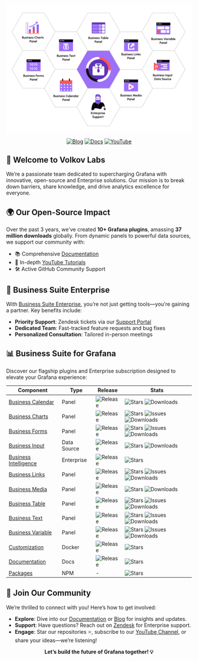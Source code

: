 <div align="center">
  <a href="https://volkovlabs.io"><img src="https://github.com/VolkovLabs/.github/blob/main/business.png" alt="Business Suite" style="display: block;"></a>
  <p>
    <a href="https://blog.volkovlabs.io" target="_blank"><img src="https://img.shields.io/badge/-Blog-gray?style=for-the-badge&logo=WPExplorer" alt="Blog"></a>
    <a href="https://docs.volkovlabs.io" target="_blank"><img src="https://img.shields.io/badge/-Documentation-9364F4?style=for-the-badge&logo=WPExplorer" alt="Docs"></a>
    <a href="https://youtube.com/@volkovlabs" target="_blank"><img src="https://img.shields.io/badge/-YouTube-FF5656?style=for-the-badge&logo=youtube" alt="YouTube"></a>
  </p>
</div>

## 🚀 Welcome to Volkov Labs

We’re a passionate team dedicated to supercharging Grafana with innovative, open-source and Enterprise solutions. Our mission is to break down barriers, share knowledge, and drive analytics excellence for everyone.

## 🌍 Our Open-Source Impact

Over the past 3 years, we've created **10+ Grafana plugins**, amassing **37 million downloads** globally. From dynamic panels to powerful data sources, we support our community with:

- 📚 Comprehensive [Documentation](https://docs.volkovlabs.io)
- 🎥 In-depth [YouTube Tutorials](https://youtube.com/@volkovlabs)
- 🛠️ Active GitHub Community Support

## 🏢 Business Suite Enterprise

With [Business Suite Enterprise](https://volkovlabs.io/pricing), you’re not just getting tools—you’re gaining a partner. Key benefits include:

- **Priority Support**: Zendesk tickets via our [Support Portal](https://volkovlabs.zendesk.com/hc/en-us)
- **Dedicated Team**: Fast-tracked feature requests and bug fixes
- **Personalized Consultation**: Tailored in-person meetings

## 📊 Business Suite for Grafana

Discover our flagship plugins and Enterprise subscription designed to elevate your Grafana experience:

| Component                                                                    | Type        | Release                                                                                         | Stats                                                                                                                                                                                                                                                                                                                                                                     |
| ---------------------------------------------------------------------------- | ----------- | ----------------------------------------------------------------------------------------------- | ------------------------------------------------------------------------------------------------------------------------------------------------------------------------------------------------------------------------------------------------------------------------------------------------------------------------------------------------------------------------- |
| [Business Calendar](https://github.com/volkovlabs/business-calendar)         | Panel       | ![Release](https://img.shields.io/github/v/release/volkovlabs/business-calendar.svg?label=)     | ![Stars](https://img.shields.io/github/stars/volkovlabs/business-calendar.svg?style=social&label=Star) ![Downloads](https://img.shields.io/badge/dynamic/json?color=9cf&label=downloads&query=%24.downloads&url=https%3A%2F%2Fgrafana.com%2Fapi%2Fplugins%2Fmarcusolsson-calendar-panel) |
| [Business Charts](https://github.com/volkovlabs/business-charts)             | Panel       | ![Release](https://img.shields.io/github/v/release/volkovlabs/business-charts.svg?label=)       | ![Stars](https://img.shields.io/github/stars/volkovlabs/business-charts.svg?style=social&label=Star) ![Issues](https://img.shields.io/github/issues/volkovlabs/business-charts.svg) ![Downloads](https://img.shields.io/badge/dynamic/json?color=9cf&label=downloads&query=%24.downloads&url=https%3A%2F%2Fgrafana.com%2Fapi%2Fplugins%2Fvolkovlabs-echarts-panel)        |
| [Business Forms](https://github.com/volkovlabs/business-forms)               | Panel       | ![Release](https://img.shields.io/github/v/release/volkovlabs/business-forms.svg?label=)        | ![Stars](https://img.shields.io/github/stars/volkovlabs/business-forms.svg?style=social&label=Star) ![Issues](https://img.shields.io/github/issues/volkovlabs/business-forms.svg) ![Downloads](https://img.shields.io/badge/dynamic/json?color=9cf&label=downloads&query=%24.downloads&url=https%3A%2F%2Fgrafana.com%2Fapi%2Fplugins%2Fvolkovlabs-form-panel)             |
| [Business Input](https://github.com/volkovlabs/business-input)               | Data Source | ![Release](https://img.shields.io/github/v/release/volkovlabs/business-input.svg?label=)        | ![Stars](https://img.shields.io/github/stars/volkovlabs/business-input.svg?style=social&label=Star) ![Downloads](https://img.shields.io/badge/dynamic/json?color=9cf&label=downloads&query=%24.downloads&url=https%3A%2F%2Fgrafana.com%2Fapi%2Fplugins%2Fmarcusolsson-static-datasource)    |
| [Business Intelligence](https://github.com/volkovlabs/business-intelligence) | Enterprise  | ![Release](https://img.shields.io/github/v/release/volkovlabs/business-intelligence.svg?label=) | ![Stars](https://img.shields.io/github/stars/volkovlabs/business-intelligence.svg?style=social&label=Star)                                                                                                                                                                                                                                                                |
| [Business Links](https://github.com/volkovlabs/business-links)               | Panel       | ![Release](https://img.shields.io/github/v/release/volkovlabs/business-links.svg?label=)        | ![Stars](https://img.shields.io/github/stars/volkovlabs/business-links.svg?style=social&label=Star) ![Issues](https://img.shields.io/github/issues/volkovlabs/business-links.svg) ![Downloads](https://img.shields.io/badge/dynamic/json?color=9cf&label=downloads&query=%24.downloads&url=https%3A%2F%2Fgrafana.com%2Fapi%2Fplugins%2Fvolkovlabs-links-panel)            |
| [Business Media](https://github.com/volkovlabs/business-media)               | Panel       | ![Release](https://img.shields.io/github/v/release/volkovlabs/business-media.svg?label=)        | ![Stars](https://img.shields.io/github/stars/volkovlabs/business-media.svg?style=social&label=Star) ![Downloads](https://img.shields.io/badge/dynamic/json?color=9cf&label=downloads&query=%24.downloads&url=https%3A%2F%2Fgrafana.com%2Fapi%2Fplugins%2Fvolkovlabs-image-panel)            |
| [Business Table](https://github.com/volkovlabs/business-table)               | Panel       | ![Release](https://img.shields.io/github/v/release/volkovlabs/business-table.svg?label=)        | ![Stars](https://img.shields.io/github/stars/volkovlabs/business-table.svg?style=social&label=Star) ![Issues](https://img.shields.io/github/issues/volkovlabs/business-table.svg) ![Downloads](https://img.shields.io/badge/dynamic/json?color=9cf&label=downloads&query=%24.downloads&url=https%3A%2F%2Fgrafana.com%2Fapi%2Fplugins%2Fvolkovlabs-table-panel)            |
| [Business Text](https://github.com/volkovlabs/business-text)                 | Panel       | ![Release](https://img.shields.io/github/v/release/volkovlabs/business-text.svg?label=)         | ![Stars](https://img.shields.io/github/stars/volkovlabs/business-text.svg?style=social&label=Star) ![Issues](https://img.shields.io/github/issues/volkovlabs/business-text.svg) ![Downloads](https://img.shields.io/badge/dynamic/json?color=9cf&label=downloads&query=%24.downloads&url=https%3A%2F%2Fgrafana.com%2Fapi%2Fplugins%2Fmarcusolsson-dynamictext-panel)      |
| [Business Variable](https://github.com/volkovlabs/business-variable)         | Panel       | ![Release](https://img.shields.io/github/v/release/volkovlabs/business-variable.svg?label=)     | ![Stars](https://img.shields.io/github/stars/volkovlabs/business-variable.svg?style=social&label=Star) ![Issues](https://img.shields.io/github/issues/volkovlabs/business-variable.svg) ![Downloads](https://img.shields.io/badge/dynamic/json?color=9cf&label=downloads&query=%24.downloads&url=https%3A%2F%2Fgrafana.com%2Fapi%2Fplugins%2Fvolkovlabs-variable-panel)   |
| [Customization](https://github.com/volkovlabs/business-custom)               | Docker      | ![Release](https://img.shields.io/github/v/release/volkovlabs/business-custom.svg?label=)       | ![Stars](https://img.shields.io/github/stars/volkovlabs/business-custom.svg?style=social&label=Star)                                                                                                                                                                                                                                                                      |
| [Documentation](https://github.com/volkovlabs/volkovlabs.io)                 | Docs        | ![Release](https://img.shields.io/github/v/release/volkovlabs/volkovlabs.io.svg?label=)         | ![Stars](https://img.shields.io/github/stars/volkovlabs/volkovlabs.io.svg?style=social&label=Star)                                                                                                                                                                                                                                                                        |
| [Packages](https://github.com/volkovlabs/volkovlabs-packages)                | NPM         | -                                                                                               | ![Stars](https://img.shields.io/github/stars/volkovlabs/volkovlabs-packages.svg?style=social&label=Star)                                                                                                                                                                               |

## 🤝 Join Our Community

We’re thrilled to connect with you! Here’s how to get involved:

- **Explore**: Dive into our [Documentation](https://docs.volkovlabs.io) or [Blog](https://blog.volkovlabs.io) for insights and updates.
- **Support**: Have questions? Reach out on [Zendesk](https://volkovlabs.zendesk.com/hc/en-us) for Enterprise support.
- **Engage**: Star our repositories ⭐, subscribe to our [YouTube Channel](https://youtube.com/@volkovlabs), or share your ideas—we’re listening!

<div align="center">
  <p><strong>Let’s build the future of Grafana together! 💡</strong></p>
</div>
